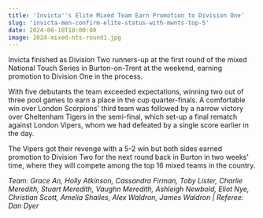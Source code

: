 ```yaml
---
title: 'Invicta''s Elite Mixed Team Earn Promotion to Division One'
slug: 'invicta-men-confirm-elite-status-with-mwnts-top-5'
date: 2024-06-10T18:00:00
image: 2024-mixed-nts-round1.jpg
---
```

Invicta finished as Division Two runners-up at the first round of the mixed National Touch
Series in Burton-on-Trent at the weekend, earning promotion to Division One in the process.
<!--more-->
With five debutants the team exceeded expectations, winning two out of three pool games to earn a
place in the cup quarter-finals. A comfortable win over London Scorpions' third team was followed
by a narrow victory over Cheltenham Tigers in the semi-final, which set-up a final rematch against
London Vipers, whom we had defeated by a single score earlier in the day.

The Vipers got their revenge with a 5-2 win but both sides earned promotion to Division Two for
the next round back in Burton in two weeks' time, where they will compete among the top
16 mixed teams in the country.

*Team: Grace An, Holly Atkinson, Cassandra Firman, Toby Lister, Charlie Meredith, Stuart Meredith,
Vaughn Meredith, Ashleigh Newbold, Eliot Nye, Christian Scott, Amelia Shailes, Alex Waldron, James Waldron
| Referee: Dan Dyer*
